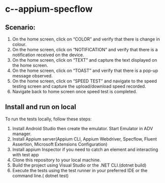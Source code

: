 # c--appium-specflow
## Scenario:
1. On the home screen, click on “COLOR” and verify that there is change in colour.
2. On the home screen, click on “NOTIFICATION” and verify that there is a notification received on the device.
3. On the home screen, click on “TEXT” and capture the text displayed on the home screen.
4. On the home screen, click on “TOAST” and verify that there is a pop-up message observed.
5. On the home screen, click on “SPEED TEST” and navigate to the speed testing screen and capture the upload/download speed recorded.
6. Navigate back to home screen once speed test is completed.

## Install and run on local

To run the tests locally, follow these steps:
1. Install Android Studio then create the emulator. Start Emulator in ADV manager.
2. Install Appium server(Appium CLI, Appium Webdriver, Specflow, Fluent Assertion, Microsoft Extensions Configuration)
3. Install appium Inspector if you need to catch an element and interacting with test app
4. Clone this repository to your local machine.
5. Build the project using Visual Studio or the .NET CLI.(dotnet build)
7. Execute the tests using the test runner in your preferred IDE or the command line.( dotnet test)
